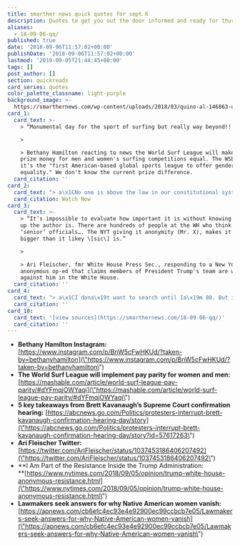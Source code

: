 ```yaml
---
title: smarther news quick quotes for sept 6
description: Quotes to get you out the door informed and ready for thursday.
aliases:
  - 18-09-06-qq/
published: true
date: '2018-09-06T11:57:02+00:00'
publishDate: '2018-09-06T11:57:02+00:00'
lastmod: '2019-09-05T21:44:45+00:00'
tags: []
post_author: []
section: quickreads
card_series: quotes
color_palette_classname: light-purple
background_image: >-
  https://smarthernews.com/wp-content/uploads/2018/03/quino-al-146863-unsplash-scaled.jpg
card_1:
  card_text: >-
    > “Monumental day for the sport of surfing but really way beyond!!!”

    > 

    > Bethany Hamilton reacting to news the World Surf League will make the
    prize money for men and women's surfing competitions equal. The WSL says
    it's the "first American-based global sports league to offer gender pay
    equality." We don't know the current prize difference.
  card_citation: ''
card_2:
  card_text: "> a\x1CNo one is above the law in our constitutional system…. Under our system of government, the executive branch is subject to the law, subject to the court system.”\n> \n> Supreme Court nominee Judge Brett Kavanaugh responding to accusations that his views of presidential authority prevent any meaningful check of Pres. Trump. Kavanaugh did not provide direct answers on whether the president may pardon himself or be subpoenaed.\n\n[Watch Now](https://www.youtube.com/embed/KxqNyflN2xU?enablejsapi=1&autoplay=1&rel=0)"
  card_citation: Watch Now
card_3:
  card_text: >-
    > “It’s impossible to evaluate how important it is without knowing how high
    up the author is. There are hundreds of people at the WH who think they’re
    ‘senior’ officials…. The NYT giving it anonymity (Mr. X), makes it appear
    bigger than it likey \[sic\] is.”

    > 

    > Ari Fleischer, fmr White House Press Sec., responding to a New York Times
    anonymous op-ed that claims members of President Trump's team are working
    against him in the White House.
  card_citation: ''
card_4:
  card_text: "> a\x1CI dona\x19t want to search until Ia\x19m 80. But if I have to, I will.a\x1D\n> \n> 24-year-old Kimberley HeavyRunner Loring, a member of The Blackfeet Nation, who is looking for her sister Ashley. No official numbers exist on missing Native American women because many go unreported and there's no official federal database."
  card_citation: ''
card_10:
  card_text: '[view sources](https://smarthernews.com/18-09-06-qq/)'
  card_citation: ''
---
```

*   **Bethany Hamilton Instagram:**  
    [https://www.instagram.com/p/BnW5cFwHKUd/?taken-by=bethanyhamilton](\"https://www.instagram.com/p/BnW5cFwHKUd/?taken-by=bethanyhamilton\")
*   **The World Surf League will implement pay parity for women and men:**  
    [https://mashable.com/article/world-surf-league-pay-parity/#dYFmqjOWYaqi](\"https://mashable.com/article/world-surf-league-pay-parity/#dYFmqjOWYaqi\")
*   **5 key takeaways from Brett Kavanaugh’s Supreme Court confirmation hearing:** [https://abcnews.go.com/Politics/protesters-interrupt-brett-kavanaugh-confirmation-hearing-day/story](\"https://abcnews.go.com/Politics/protesters-interrupt-brett-kavanaugh-confirmation-hearing-day/story?id=57617263\")
*   **Ari Fleischer Twitter:**  
    [https://twitter.com/AriFleischer/status/1037453186406207492](\"https://twitter.com/AriFleischer/status/1037453186406207492\")
*   **I Am Part of the Resistance Inside the Trump Administration:  
    **[https://www.nytimes.com/2018/09/05/opinion/trump-white-house-anonymous-resistance.html](\"https://www.nytimes.com/2018/09/05/opinion/trump-white-house-anonymous-resistance.html\")
*   **Lawmakers seek answers for why Native American women vanish:** [https://apnews.com/cb6efc4ec93e4e92900ec99ccbcb7e05/Lawmakers-seek-answers-for-why-Native-American-women-vanish](\"https://apnews.com/cb6efc4ec93e4e92900ec99ccbcb7e05/Lawmakers-seek-answers-for-why-Native-American-women-vanish\")